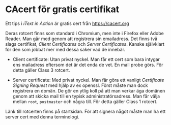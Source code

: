 # CAcert för gratis certifikat #

Ett tips i *iText in Action* är gratis cert från https://cacert.org

Deras rotcert finns som standard i Chromium, men inte i Firefox eller Adobe Reader. Man går med genom att registrera sin emailadress. Det finns två slags certifikat, *Client Certificates* och *Server Certificates*. Kanske självklart för den som jobbat mer med dessa saker vad de innebär.


* Client certificate: Utan privat nyckel. Man får ett cert som bara intygar ens mailadress eftersom det är det enda de vet. En mail probe görs. För detta gäller Class 3 rotcert.


* Server certificate: Med privat nyckel. Man får göra ett vanligt *Certificate Signing Request* med hjälp av ex openssl. Först måste man dock registrera en domän. De gör en ytlig koll på att man verkar äga domänen genom att skicka mail till en typisk administratörsadress. Man får välja mellan `root`, `postmaster` och några till. För detta gäller Class 1 rotcert.

Länk till rotcerten finns på startsidan. För att signera något måste man ha ett server cert med denna terminologi.


